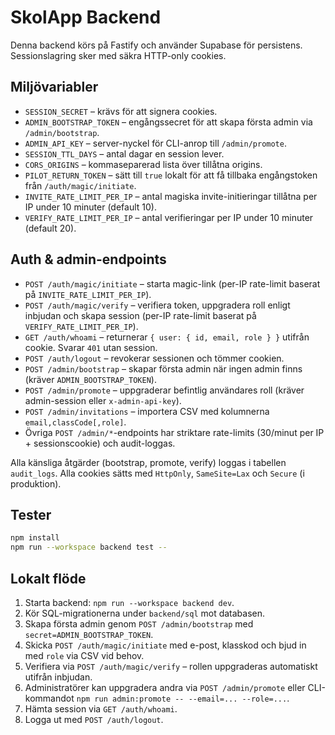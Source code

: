 # SkolApp Backend

Denna backend körs på Fastify och använder Supabase för persistens. Sessionslagring sker med säkra HTTP-only cookies.

## Miljövariabler

- `SESSION_SECRET` – krävs för att signera cookies.
- `ADMIN_BOOTSTRAP_TOKEN` – engångssecret för att skapa första admin via `/admin/bootstrap`.
- `ADMIN_API_KEY` – server-nyckel för CLI-anrop till `/admin/promote`.
- `SESSION_TTL_DAYS` – antal dagar en session lever.
- `CORS_ORIGINS` – kommaseparerad lista över tillåtna origins.
- `PILOT_RETURN_TOKEN` – sätt till `true` lokalt för att få tillbaka engångstoken från `/auth/magic/initiate`.
- `INVITE_RATE_LIMIT_PER_IP` – antal magiska invite-initieringar tillåtna per IP under 10 minuter (default 10).
- `VERIFY_RATE_LIMIT_PER_IP` – antal verifieringar per IP under 10 minuter (default 20).

## Auth & admin-endpoints

- `POST /auth/magic/initiate` – starta magic-link (per-IP rate-limit baserat på `INVITE_RATE_LIMIT_PER_IP`).
- `POST /auth/magic/verify` – verifiera token, uppgradera roll enligt inbjudan och skapa session (per-IP rate-limit baserat på `VERIFY_RATE_LIMIT_PER_IP`).
- `GET /auth/whoami` – returnerar `{ user: { id, email, role } }` utifrån cookie. Svarar `401` utan session.
- `POST /auth/logout` – revokerar sessionen och tömmer cookien.
- `POST /admin/bootstrap` – skapar första admin när ingen admin finns (kräver `ADMIN_BOOTSTRAP_TOKEN`).
- `POST /admin/promote` – uppgraderar befintlig användares roll (kräver admin-session eller `x-admin-api-key`).
- `POST /admin/invitations` – importera CSV med kolumnerna `email,classCode[,role]`.
- Övriga `POST /admin/*`-endpoints har striktare rate-limits (30/minut per IP + sessionscookie) och audit-loggas.

Alla känsliga åtgärder (bootstrap, promote, verify) loggas i tabellen `audit_logs`. Alla cookies sätts med `HttpOnly`, `SameSite=Lax` och `Secure` (i produktion).

## Tester

```bash
npm install
npm run --workspace backend test --
```

## Lokalt flöde

1. Starta backend: `npm run --workspace backend dev`.
2. Kör SQL-migrationerna under `backend/sql` mot databasen.
3. Skapa första admin genom `POST /admin/bootstrap` med `secret=ADMIN_BOOTSTRAP_TOKEN`.
4. Skicka `POST /auth/magic/initiate` med e-post, klasskod och bjud in med `role` via CSV vid behov.
5. Verifiera via `POST /auth/magic/verify` – rollen uppgraderas automatiskt utifrån inbjudan.
6. Administratörer kan uppgradera andra via `POST /admin/promote` eller CLI-kommandot `npm run admin:promote -- --email=... --role=...`.
7. Hämta session via `GET /auth/whoami`.
8. Logga ut med `POST /auth/logout`.
